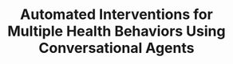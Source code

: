 ---
name: "Automated Interventions For Multiple Health Behaviors"
title: "Automated Interventions for Multiple Health Behaviors Using Conversational Agents"
project: null
event: "Patient Education and Counseling, 92 (2):142-148"
authors:
- name: "Bickmore, T."
- name: "Schulman, D."
- name: "Sidner, C."
year: 2013
resources: null
external_url: null
draft: false 
headless: true
---